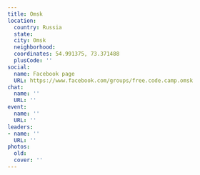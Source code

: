 ```yaml
---
title: Omsk
location:
  country: Russia
  state: 
  city: Omsk
  neighborhood: 
  coordinates: 54.991375, 73.371488
  plusCode: ''
social:
  name: Facebook page
  URL: https://www.facebook.com/groups/free.code.camp.omsk
chat:
  name: ''
  URL: ''
event:
  name: ''
  URL: ''
leaders:
- name: ''
  URL: ''
photos:
  old: 
  cover: ''
---
```

